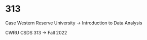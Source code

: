 # 313

Case Western Reserve University -> Introduction to Data Analysis

CWRU CSDS 313 -> Fall 2022
